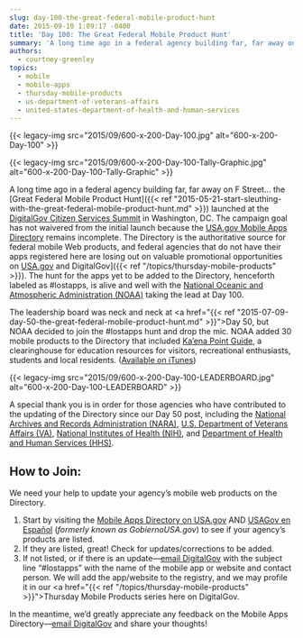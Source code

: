 ```yaml
---
slug: day-100-the-great-federal-mobile-product-hunt
date: 2015-09-10 1:09:17 -0400
title: 'Day 100: The Great Federal Mobile Product Hunt'
summary: 'A long time ago in a federal agency building far, far away on F Street&hellip; the Great Federal Mobile Product Hunt launched at the DigitalGov Citizen Services Summit in Washington, DC.'
authors:
  - courtney-greenley
topics:
  - mobile
  - mobile-apps
  - thursday-mobile-products
  - us-department-of-veterans-affairs
  - united-states-department-of-health-and-human-services
---
```


{{< legacy-img src="2015/09/600-x-200-Day-100.jpg" alt="600-x-200-Day-100" >}} 

{{< legacy-img src="2015/09/600-x-200-Day-100-Tally-Graphic.jpg" alt="600-x-200-Day-100-Tally-Graphic" >}} 

A long time ago in a federal agency building far, far away on F Street… the [Great Federal Mobile Product Hunt]({{< ref "2015-05-21-start-sleuthing-with-the-great-federal-mobile-product-hunt.md" >}}) launched at the <a href="https://summit.digitalgov.gov/">DigitalGov Citizen Services Summit</a> in Washington, DC. The campaign goal has not waivered from the initial launch because the [USA.gov Mobile Apps Directory](https://www.usa.gov/mobile-apps) remains incomplete. The Directory is the authoritative source for federal mobile Web products, and federal agencies that do not have their apps registered here are losing out on valuable promotional opportunities on [USA.gov](https://www.usa.gov/mobile-apps) and DigitalGov]({{< ref "/topics/thursday-mobile-products" >}}). The hunt for the apps yet to be added to the Directory, henceforth labeled as #lostapps, is alive and well with the [National Oceanic and Atmospheric Administration (NOAA)](http://www.noaa.gov/) taking the lead at Day 100. 

The leadership board was neck and neck at <a href="{{< ref "2015-07-09-day-50-the-great-federal-mobile-product-hunt.md" >}}">Day 50</a>, but NOAA decided to join the #lostapps hunt and drop the mic. NOAA added 30 mobile products to the Directory that included <a href="http://www.education.noaa.gov/mobile/index.php">Ka’ena Point Guide</a>, a clearinghouse for education resources for visitors, recreational enthusiasts, students and local residents. (<a href="https://itunes.apple.com/us/app/kaena-point/id663110768?mt=8">Available on iTunes</a>) 

{{< legacy-img src="2015/09/600-x-200-Day-100-LEADERBOARD.jpg" alt="600-x-200-Day-100-LEADERBOARD" >}} 

A special thank you is in order for those agencies who have contributed to the updating of the Directory since our Day 50 post, including the <a href="http://www.archives.gov/">National Archives and Records Administration (NARA)</a>, <a href="http://www.va.gov/">U.S. Department of Veterans Affairs (VA)</a>, <a href="http://www.nih.gov/">National Institutes of Health (NIH)</a>, and <a href="http://www.hhs.gov/">Department of Health and Human Services (HHS)</a>. 

## How to Join: 

We need your help to update your agency’s mobile web products on the Directory. 

1. Start by visiting the <a href="http://www.usa.gov/mobileapps.shtml">Mobile Apps Directory on USA.gov</a> AND <a href="http://www.usa.gov/gobiernousa/conectese-gobierno/apps.moviles.shtml">USAGov en Espa&#241;ol</a> (_formerly known as GobiernoUSA.gov_) to see if your agency’s products are listed. 
2. If they are listed, great! Check for updates/corrections to be added. 
3. If not listed, or if there is an update—<a href="mailto:digitalgov@gsa.gov?subject=&#35;lostapps">email DigitalGov</a> with the subject line “#lostapps” with the name of the mobile app or website and contact person. We will add the app/website to the registry, and we may profile it in our <a href="{{< ref "/topics/thursday-mobile-products" >}}">Thursday Mobile Products</a> series here on DigitalGov.

In the meantime, we’d greatly appreciate any feedback on the Mobile Apps Directory—<a href="mailto:digitalgov@gsa.gov">email DigitalGov</a> and share your thoughts! 
